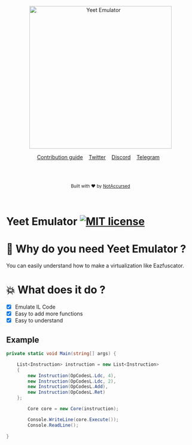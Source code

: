 <p align="center">
    <img width="380" height="380" src="https://i.imgur.com/kDkwJB9.png" alt="Yeet Emulator">
</p>

<p align="center">
    <a href="https://github.com/NotAccursed/Yeet-Emulator/issues">Contribution guide</a>&nbsp;&nbsp;&nbsp;
    <a href="https://twitter.com/NAccursed">Twitter</a>&nbsp;&nbsp;&nbsp;
    <a href="https://discordapp.com/invite/f55n5tM">Discord</a>&nbsp;&nbsp;&nbsp;
    <a href="https://t.me/notaccursedtelegram">Telegram</a>&nbsp;&nbsp;&nbsp;
</p>

<br>

<br>

<p align="center">
  <sub>Built with ❤︎ by <a href="https://twitter.com/NAccursed">NotAccursed</a></sub>
</p>
<br>

# Yeet Emulator [![MIT license](https://img.shields.io/badge/License-MIT-blue.svg)](https://lbesson.mit-license.org/)


# 📜 Why do you need Yeet Emulator ?

You can easily understand how to make a virtualization like Eazfuscator.

# 💥 What does it do ?

- [x] Emulate IL Code
- [x] Easy to add more functions
- [x] Easy to understand

## Example
```C#
private static void Main(string[] args) {

    List<Instruction> instruction = new List<Instruction>
	{
	    new Instruction(OpCodesL.Ldc, 4),
	    new Instruction(OpCodesL.Ldc, 2),
	    new Instruction(OpCodesL.Add),
	    new Instruction(OpCodesL.Ret)
	};

        Core core = new Core(instruction);

        Console.WriteLine(core.Execute());
        Console.ReadLine();
        
}
```
